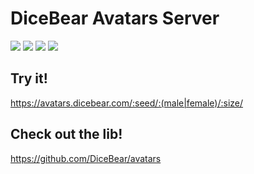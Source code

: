 # DiceBear Avatars Server

![](http://avatars.dicebear.com/jane-doe/female/200)
![](http://avatars.dicebear.com/john-doe/male/200)
![](http://avatars.dicebear.com/jane-jr-doe/female/200)
![](http://avatars.dicebear.com/john-jr-doe/male/200)

## Try it!

https://avatars.dicebear.com/:seed/:(male|female)/:size/

## Check out the lib!

https://github.com/DiceBear/avatars
